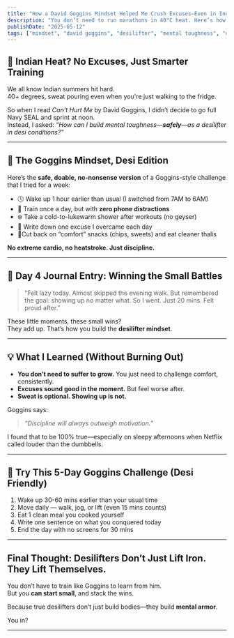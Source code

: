 ```yaml
---
title: "How a David Goggins Mindset Helped Me Crush Excuses—Even in Indian Summer"
description: "You don’t need to run marathons in 40°C heat. Here’s how desilifters can train their minds safely and still go beast mode."
publishDate: "2025-05-12"
tags: ["mindset", "david goggins", "desilifter", "mental toughness", "discipline"]
---
```


## 🥵 Indian Heat? No Excuses, Just Smarter Training

We all know Indian summers hit hard.  
40+ degrees, sweat pouring even when you're just walking to the fridge.

So when I read *Can’t Hurt Me* by David Goggins, I didn’t decide to go full Navy SEAL and sprint at noon.  
Instead, I asked: *“How can I build mental toughness—**safely**—as a desilifter in desi conditions?”*

---

## 🔁 The Goggins Mindset, Desi Edition

Here’s the **safe, doable, no-nonsense version** of a Goggins-style challenge that I tried for a week:

- 🕔 Wake up 1 hour earlier than usual (I switched from 7AM to 6AM)  
- 💪 Train once a day, but with **zero phone distractions**  
- ❄️ Take a cold-to-lukewarm shower after workouts (no geyser)  
- 🧠 Write down one excuse I overcame each day  
- 🧂Cut back on “comfort” snacks (chips, sweets) and eat cleaner thalis

**No extreme cardio, no heatstroke. Just discipline.**

---

## 📓 Day 4 Journal Entry: Winning the Small Battles

> “Felt lazy today. Almost skipped the evening walk. But remembered the goal: showing up no matter what. So I went. Just 20 mins. Felt proud after.”

These little moments, these small wins?  
They add up. That’s how you build the **desilifter mindset**.

---

## 💡 What I Learned (Without Burning Out)

- **You don’t need to suffer to grow.** You just need to challenge comfort, consistently.  
- **Excuses sound good in the moment.** But feel worse after.  
- **Sweat is optional. Showing up is not.**

Goggins says:

> *“Discipline will always outweigh motivation.”*

I found that to be 100% true—especially on sleepy afternoons when Netflix called louder than the dumbbells.

---

## 👣 Try This 5-Day Goggins Challenge (Desi Friendly)

1. Wake up 30-60 mins earlier than your usual time  
2. Move daily — walk, jog, or lift (even 15 mins counts)  
3. Eat 1 clean meal you cooked yourself  
4. Write one sentence on what you conquered today  
5. End the day with no screens for 30 mins

---

## Final Thought: Desilifters Don’t Just Lift Iron. They Lift Themselves.

You don’t have to train like Goggins to learn from him.  
But you **can start small**, and stack the wins.

Because true desilifters don’t just build bodies—they build **mental armor**.

You in?

---

